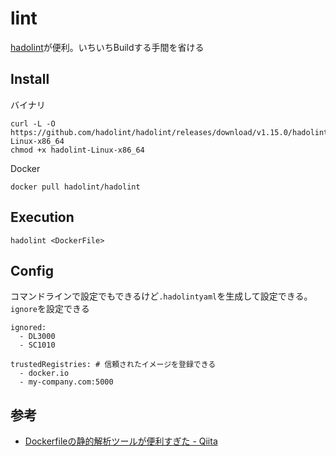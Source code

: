 # lint

[hadolint](https://github.com/hadolint/hadolint)が便利。いちいちBuildする手間を省ける

## Install

バイナリ

```
curl -L -O https://github.com/hadolint/hadolint/releases/download/v1.15.0/hadolint-Linux-x86_64
chmod +x hadolint-Linux-x86_64
```

Docker

```
docker pull hadolint/hadolint
```

## Execution

```
hadolint <DockerFile>
```

## Config

コマンドラインで設定でもできるけど`.hadolintyaml`を生成して設定できる。`ignore`を設定できる

```
ignored:
  - DL3000
  - SC1010

trustedRegistries: # 信頼されたイメージを登録できる
  - docker.io
  - my-company.com:5000
```

## 参考

- [Dockerfileの静的解析ツールが便利すぎた \- Qiita](https://qiita.com/ryuichi1208/items/d49f3f6ba39c88899049)